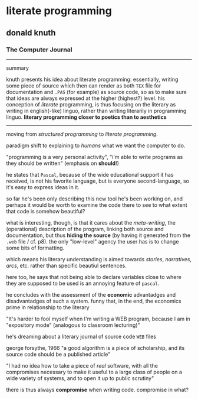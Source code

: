 # literate programming
## donald knuth
### The Computer Journal

---
summary

knuth presents his idea about literate programming: essentially, writing some piece of source which then can render as both `TEX` file for documentation and `.PAS` (for example) as source code, so as to make sure that ideas are always expressed at the higher (highest?) level. his conception of *literate* programming, is thus focusing on the literary as writing in english(-like) linguo, rather than writing literarily in programming linguo. **literary programming closer to poetics than to aesthetics**

---

moving from *structured programming* to *literate programming*.

paradigm shift to explaining to *humans* what we want the computer to do.

"programming is a very personal activity", "i'm able to write programs as they should be written" (emphasis on **should**!)

he states that `Pascal`, because of the wide educational support it has received, is not his favorite language, but is everyone second-language, so it's easy to express ideas in it.

so far he's been only describing this new tool he's been working on, and perhaps it would be worth to examine the code there to see to what extent that code is somehow beautiful?

what is interesting, though, is that it cares about the *meta-writing*, the (operational) description of the program, linking both source and documentation, but thus **hiding the source** (by having it generated from the `.web` file / cf. p8). the only "low-level" agency the user has is to change some bits of formatting.

which means his literary understanding is aimed towards *stories*, *narratives*, *arcs*, etc. rather than specific beautiul sentences.

here too, he says that not being able to declare variables close to where they are supposed to be used is an annoying feature of `pascal`.

he concludes with the assessment of the **economic** advantadges and disadvantadges of such a system. funny that, in the end, the economics prime in relationship to the literary

"It's harder to fool myself when I'm writing a WEB program, because I am in "expository mode" (analogous to classroom lecturing)"

he's dreaming about a literary journal of source code `WEB` files

george forsythe, 1966 "a good algorithm is a piece of scholarship, and its source code should be a published article"

"I had no idea how to take a piece of *real* software, with all the compromises necessary to make it useful to a large class of people on a wide variety of systems, and to open it up to public scrutiny"

there is thus always **compromise** when writing code. compromise in what?

